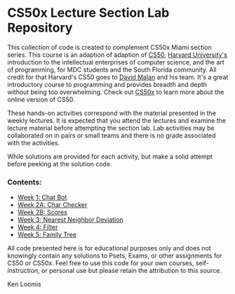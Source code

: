 # CS50x Lecture Section Lab Repository
This collection of code is created to complement CS50x Miami section series.
This course is an adaption of adaption of [CS50](https://www.cs50.net),
[Harvard University's](http://www.harvard.edu) introduction to the
intellectual enterprises of computer science, and the art of programming,
for MDC students and the South Florida community. All credit for that
Harvard's CS50 goes to [David Malan](https://cs.harvard.edu/malan/) and his
team. It's a great introductory course to programming and provides breadth
and depth without being too overwhelming. Check out
[CS50x](https://www.edx.org/course/cs50s-introduction-to-computer-science) to
learn more about the online version of CS50.

These hands-on activities correspond with the material presented in the
weekly lectures. It is expected that you attend the lectures and examine
the lecture material before attempting the section lab. Lab activities
may be collaborated on in pairs or small teams and there is no grade
associated with the activities.

While solutions are provided for each activity, but make a
solid attempt before peeking at the solution code.

### Contents:
* [Week 1: Chat Bot](https://github.com/kjloomis/cs50x_labs/tree/main/week1)
* [Week 2A: Char Checker](https://github.com/kjloomis/cs50x_labs/tree/main/week2a)
* [Week 2B: Scores](https://github.com/kjloomis/cs50x_labs/tree/main/week2b)
* [Week 3: Nearest Neighbor Deviation](https://github.com/kjloomis/cs50x_labs/tree/main/week3)
* [Week 4: Filter](https://github.com/kjloomis/cs50x_labs/tree/main/week4)
* [Week 5: Family Tree](https://github.com/kjloomis/cs50x_labs/tree/main/week5)

All code presented here is for educational purposes only and does not knowingly
contain any solutions to Psets, Exams, or other assignments for CS50 or CS50x.
Feel free to use this code for your own courses, self-instruction, or personal
use but please retain the attribution to this source.

Ken Loomis
